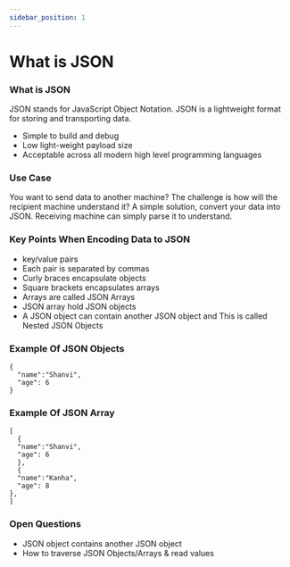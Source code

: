 ```yaml
---
sidebar_position: 1
---
```


# What is JSON

### What is JSON

JSON stands for JavaScript Object Notation. JSON is a lightweight format for storing and transporting data.

- Simple to build and debug
- Low light-weight payload size
- Acceptable across all modern high level programming languages

### Use Case

You want to send data to another machine? The challenge is how will the recipient machine understand it? A simple solution, convert your data into JSON. Receiving machine can simply parse it to understand.

### Key Points When Encoding Data to JSON

- key/value pairs
- Each pair is separated by commas
- Curly braces encapsulate objects
- Square brackets encapsulates arrays
- Arrays are called JSON Arrays
- JSON array hold JSON objects
- A JSON object can contain another JSON object and This is called Nested JSON Objects

### Example Of JSON Objects

```
{
  "name":"Shanvi",
  "age": 6
}
```

### Example Of JSON Array

```
[
  {
  "name":"Shanvi",
  "age": 6
  },
  {
  "name":"Kanha",
  "age": 8
},
]
```

### Open Questions

- JSON object contains another JSON object
- How to traverse JSON Objects/Arrays & read values
